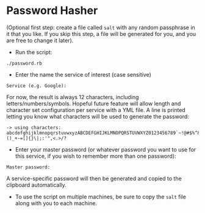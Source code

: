 # Password Hasher

(Optional first step: create a file called `salt` with any random passphrase in it that you like. If you skip this step, a file will be generated for you, and you are free to change it later).

* Run the script:

```
./password.rb
```

* Enter the name the service of interest (case sensitive)

```
Service (e.g. Google):
```

For now, the result is always 12 characters, including letters/numbers/symbols. Hopeful future feature will allow length and character set configuration per service with a YML file. A line is printed letting you know what characters will be used to generate the password:

```
-> using characters: abcdefghijklmnopqrstuvwxyzABCDEFGHIJKLMNOPQRSTUVWXYZ0123456789`~!@#$%^&*()_+-=[]{}\|;:'",<.>/?
```

* Enter your master password (or whatever password you want to use for this service, if you wish to remember more than one password):

```
Master password: 
```

A service-specific password will then be generated and copied to the clipboard automatically.

* To use the script on multiple machines, be sure to copy the `salt` file along with you to each machine.
